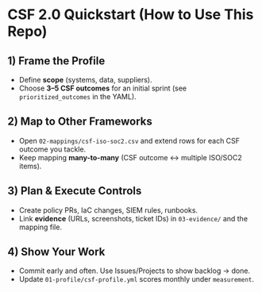 # CSF 2.0 Quickstart (How to Use This Repo)

## 1) Frame the Profile
- Define **scope** (systems, data, suppliers).
- Choose **3–5 CSF outcomes** for an initial sprint (see `prioritized_outcomes` in the YAML).

## 2) Map to Other Frameworks
- Open `02-mappings/csf-iso-soc2.csv` and extend rows for each CSF outcome you tackle.
- Keep mapping **many-to-many** (CSF outcome ↔ multiple ISO/SOC2 items).

## 3) Plan & Execute Controls
- Create policy PRs, IaC changes, SIEM rules, runbooks.
- Link **evidence** (URLs, screenshots, ticket IDs) in `03-evidence/` and the mapping file.

## 4) Show Your Work
- Commit early and often. Use Issues/Projects to show backlog → done.
- Update `01-profile/csf-profile.yml` scores monthly under `measurement`.
